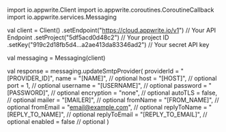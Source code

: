 import io.appwrite.Client
import io.appwrite.coroutines.CoroutineCallback
import io.appwrite.services.Messaging

val client = Client()
    .setEndpoint("https://cloud.appwrite.io/v1") // Your API Endpoint
    .setProject("5df5acd0d48c2") // Your project ID
    .setKey("919c2d18fb5d4...a2ae413da83346ad2") // Your secret API key

val messaging = Messaging(client)

val response = messaging.updateSmtpProvider(
    providerId = "[PROVIDER_ID]",
    name = "[NAME]", // optional
    host = "[HOST]", // optional
    port = 1, // optional
    username = "[USERNAME]", // optional
    password = "[PASSWORD]", // optional
    encryption = "none", // optional
    autoTLS = false, // optional
    mailer = "[MAILER]", // optional
    fromName = "[FROM_NAME]", // optional
    fromEmail = "email@example.com", // optional
    replyToName = "[REPLY_TO_NAME]", // optional
    replyToEmail = "[REPLY_TO_EMAIL]", // optional
    enabled = false // optional
)
